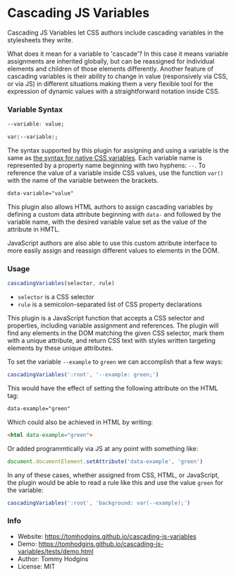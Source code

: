 # Cascading JS Variables

Cascading JS Variables let CSS authors include cascading variables in the stylesheets they write.

What does it mean for a variable to 'cascade'? In this case it means variable assignments are inherited globally, but can be reassigned for individual elements and children of those elements differently. Another feature of cascading variables is their ability to change in value (responsively via CSS, or via JS) in different situations making them a very flexible tool for the expression of dynamic values with a straightforward notation inside CSS.

### Variable Syntax

```css
--variable: value;
```

```css
var(--variable);
```

The syntax supported by this plugin for assigning and using a variable is the same as [the syntax for native CSS variables](https://drafts.csswg.org/css-variables-1). Each variable name is represented by a property name beginning with two hyphens: `--`. To reference the value of a variable inside CSS values, use the function `var()` with the name of the variable between the brackets.

```html
data-variable="value"
```

This plugin also allows HTML authors to assign cascading variables by defining a custom data attribute beginning with `data-` and followed by the variable name, with the desired variable value set as the value of the attribute in HMTL.

JavaScript authors are also able to use this custom attribute interface to more easily assign and reassign different values to elements in the DOM.

### Usage

```javascript
cascadingVariables(selector, rule)
```

- `selector` is a CSS selector
- `rule` is a semicolon-separated list of CSS property declarations

This plugin is a JavaScript function that accepts a CSS selector and properties, including variable assignment and references. The plugin will find any elements in the DOM matching the given CSS selector, mark them with a unique attribute, and return CSS text with styles written targeting elements by these unique attributes.

To set the variable `--example` to `green` we can accomplish that a few ways:

```javascript
cascadingVariables(':root', '--example: green;')
```

This would have the effect of setting the following attribute on the HTML tag:

```html
data-example="green"
```

Which could also be achieved in HTML by writing:

```html
<html data-example="green">
```

Or added programmtically via JS at any point with something like:

```javascript
document.documentElement.setAttribute('data-example', 'green')
```

In any of these cases, whether assigned from CSS, HTML, or JavaScript, the plugin would be able to read a rule like this and use the value `green` for the variable:

```javascript
cascadingVariables(':root', 'background: var(--example);')
```

### Info

- Website: https://tomhodgins.github.io/cascading-js-variables
- Demo: https://tomhodgins.github.io/cascading-js-variables/tests/demo.html
- Author: Tommy Hodgins
- License: MIT